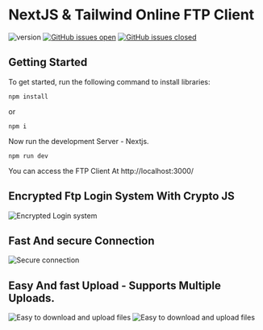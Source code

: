 # NextJS & Tailwind Online FTP Client
![version](https://img.shields.io/badge/version-1.0.0-blue.svg) [![GitHub issues open](https://img.shields.io/github/issues/creativetimofficial/nextjs-tailwind-blog-posts-page.svg)](https://github.com/creativetimofficial/nextjs-tailwind-blog-posts-page/issues?q=is%3Aopen+is%3Aissue) [![GitHub issues closed](https://img.shields.io/github/issues-closed-raw/creativetimofficial/nextjs-tailwind-blog-posts-page.svg)](https://github.com/creativetimofficial/nextjs-tailwind-blog-posts-page/issues?q=is%3Aissue+is%3Aclosed)

## Getting Started

To get started, run the following command to install libraries:

```
npm install 
```

or 

```
npm i 
```

Now run the development Server - Nextjs.
```
npm run dev 
```

You can access the FTP Client At http://localhost:3000/

## Encrypted Ftp Login System With Crypto JS
![Encrypted Login system](public/readme/image.png)

## Fast And secure Connection
![Secure connection](public/readme/image-3.png)

## Easy And fast Upload - Supports Multiple Uploads.
![Easy to download and upload files](public/readme/image-2.png)
![Easy to download and upload files](public/readme/image-1.png)

